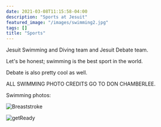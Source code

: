 ```yaml
---
date: 2021-03-08T11:15:58-04:00
description: "Sports at Jesuit"
featured_image: "/images/swimming2.jpg"
tags: []
title: "Sports"
---
```

Jesuit Swimming and Diving team and Jesuit Debate team. 

Let's be honest; swimming is the best sport in the world. 

Debate is also pretty cool as well.

ALL SWIMMING PHOTO CREDITS GO TO DON CHAMBERLEE.

Swimming photos:

![Breaststroke](/images/Breast1.png)

![getReady](/images/getReady.png)

